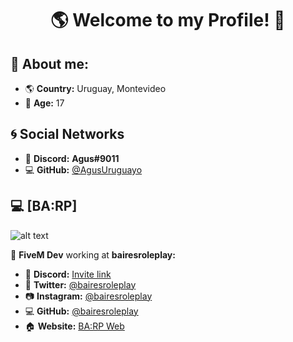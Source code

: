 <h1 align="center">🌎 Welcome to my Profile! 👋</h1>

## 🔎 About me:

* 🌎 **Country:** Uruguay, Montevideo
* 🎉 **Age:** 17

## 🌀 Social Networks

* 📀 **Discord:** **Agus#9011**
* 💻 **GitHub:** [@AgusUruguayo](https://github.com/AgusUruguayo)


## 💻 [BA:RP]

![alt text](https://cdn.discordapp.com/attachments/812719955417366550/835621374357012500/BAIRESRP.png)

📁 **FiveM Dev** working at **bairesroleplay:** 

* 📀 **Discord:** [Invite link](https://discord.gg/bairesrp)
* 🐤 **Twitter:** [@bairesroleplay](https://twitter.com/bairesroleplay)
* 📷 **Instagram:** [@bairesroleplay](https://instagram.com/bairesroleplay)
* 💻 **GitHub:** [@bairesroleplay](https://github.com/bairesroleplay/)
* 🏠 **Website:** [BA:RP Web](https://bairesrp.net/)
